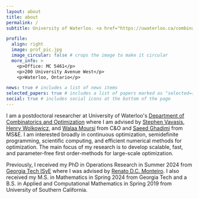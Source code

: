 ```yaml
---
layout: about
title: about
permalink: /
subtitle: University of Waterloo. <a href="https://uwaterloo.ca/combinatorics-and-optimization/" target="_blank">Department of Combinatorics and Optimization</a>. 

profile:
  align: right
  image: prof_pic.jpg
  image_circular: false # crops the image to make it circular
  more_info: >
    <p>Office: MC 5461</p>
    <p>200 University Avenue West</p>
    <p>Waterloo, Ontario</p>

news: true # includes a list of news items
selected_papers: true # includes a list of papers marked as "selected={true}"
social: true # includes social icons at the bottom of the page
---
```


I am a postdoctoral researcher at University of Waterloo's [Department of Combinatorics and Optimization](https://uwaterloo.ca/combinatorics-and-optimization/) where I am advised by [Stephen Vavasis](https://uwaterloo.ca/scholar/vavasis/home), [Henry Wolkowicz](https://www.math.uwaterloo.ca/~hwolkowi/), and [Walaa Moursi](https://sites.google.com/view/walaa-moursi/home) from C&O and [Saeed Ghadimi](https://sites.google.com/view/sghadimi/home) from MS&E. I am interested broadly in continuous optimization, semidefinite programming, scientific computing, and efficient numerical methods for optimization. The main focus of my research is to develop scalable, fast, and parameter-free first order-methods for large-scale optimization.

Previously, I received my PhD in Operations Research in Summer 2024 from [Georgia Tech ISyE](https://www.isye.gatech.edu) where I was advised by [Renato D.C. Monteiro](https://sites.gatech.edu/renato-monteiro/). I also received my M.S. in Mathematics in Spring 2024 from Georgia Tech and a B.S. in Applied and Computational Mathematics in Spring 2019 from University of Southern California. 


